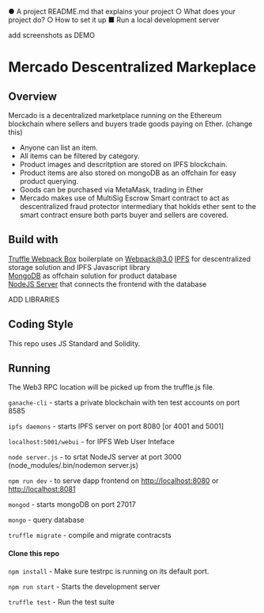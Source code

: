 ●  	A project README.md that explains your project
○  	What does your project do?
○  	How to set it up
■  	Run a local development server

add screenshots as DEMO

# Mercado Descentralized Markeplace

## Overview

 Mercado is a decentralized marketplace running on the Ethereum blockchain where sellers and buyers trade goods paying on Ether. (change this)

- Anyone can list an item. 
- All items can be filtered by category.
- Product images and descritption are stored on IPFS blockchain.
- Product items are also stored on mongoDB as an offchain for easy product querying. 
- Goods can be purchased via MetaMask, trading in Ether
- Mercado makes use of MultiSig Escrow Smart contract to act as descentralized fraud protector intermediary that hoklds ether sent to the smart contract ensure both parts buyer and sellers are covered.


## Build with
[Truffle Webpack Box](https://truffleframework.com/boxes/webpack) boilerplate on Webpack@3.0
[IPFS](http://ipfs.io) for descentralized storage solution and IPFS Javascript library\
[MongoDB]() as offchain solution for product database\
[NodeJS Server]() that connects the frontend with the database

ADD LIBRARIES

## Coding Style
This repo uses JS Standard and Solidity.

## Running
The Web3 RPC location will be picked up from the truffle.js file.


`ganache-cli` - starts a private blockchain with ten test accounts on port 8585

`ipfs daemons` - starts IPFS server on port 8080 [or 4001 and 5001]

`localhost:5001/webui` - for IPFS Web User Inteface

`node server.js` - to srtat NodeJS server at port 3000 (node_modules/.bin/nodemon server.js)



`npm run dev` - to serve dapp frontend on  <http://localhost:8080> or <http://localhost:8081>

`mongod` - starts mongoDB on port 27017

`mongo` - query database

`truffle migrate` - compile and migrate contracsts


#### Clone this repo


`npm install` - Make sure testrpc is running on its default port. 

`npm run start` - Starts the development server

`truffle test` - Run the test suite

